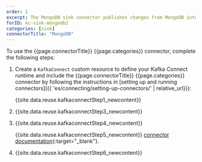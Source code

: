 ```yaml
---
order: 1
excerpt: The MongoDB sink connector publishes changes from MongoDB into Kafka topics as a data source.
forID: kc-sink-mongodb2
categories: [sink]
connectorTitle: "MongoDB"
---
```


To use the {{page.connectorTitle}} {{page.categories}} connector, complete the following steps:

1. Create a `KafkaConnect` custom resource to define your Kafka Connect runtime and include the {{page.connectorTitle}} {{page.categories}} connector by following the instructions in [setting up and running connectors]({{ 'es/connecting/setting-up-connectors/' | relative_url}}):

   {{site.data.reuse.kafkaconnectStep1_newcontent}}

2. {{site.data.reuse.kafkaconnectStep3_newcontent}}  

3. {{site.data.reuse.kafkaconnectStep4_newcontent}}
   
   {{site.data.reuse.kafkaconnectStep5_newcontent}} [connector documentation](https://github.com/mongodb/mongo-kafka/?tab=readme-ov-file#documentation){:target="_blank"}.      
    
        
4. {{site.data.reuse.kafkaconnectStep6_newcontent}}
